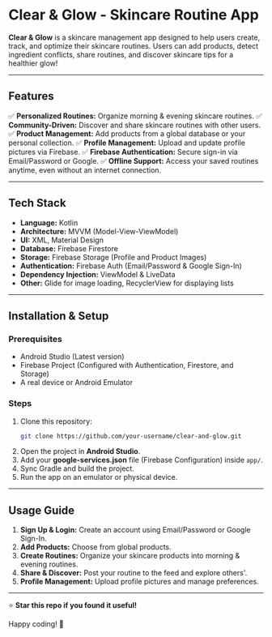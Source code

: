 # Clear & Glow - Skincare Routine App

**Clear & Glow** is a skincare management app designed to help users create, track, and optimize their skincare routines. Users can add products, detect ingredient conflicts, share routines, and discover skincare tips for a healthier glow!

---

## Features

✅ **Personalized Routines:** Organize morning & evening skincare routines.
✅ **Community-Driven:** Discover and share skincare routines with other users.
✅ **Product Management:** Add products from a global database or your personal collection.
✅ **Profile Management:** Upload and update profile pictures via Firebase.
✅ **Firebase Authentication:** Secure sign-in via Email/Password or Google.
✅ **Offline Support:** Access your saved routines anytime, even without an internet connection.

---

## Tech Stack

- **Language:** Kotlin
- **Architecture:** MVVM (Model-View-ViewModel)
- **UI:** XML, Material Design
- **Database:** Firebase Firestore
- **Storage:** Firebase Storage (Profile and Product Images)
- **Authentication:** Firebase Auth (Email/Password & Google Sign-In)
- **Dependency Injection:** ViewModel & LiveData
- **Other:** Glide for image loading, RecyclerView for displaying lists

---

## Installation & Setup

### Prerequisites
- Android Studio (Latest version)
- Firebase Project (Configured with Authentication, Firestore, and Storage)
- A real device or Android Emulator

### Steps
1. Clone this repository:
   ```bash
   git clone https://github.com/your-username/clear-and-glow.git
   ```
2. Open the project in **Android Studio**.
3. Add your **google-services.json** file (Firebase Configuration) inside `app/`.
4. Sync Gradle and build the project.
5. Run the app on an emulator or physical device.

---

## Usage Guide

1. **Sign Up & Login:** Create an account using Email/Password or Google Sign-In.
2. **Add Products:** Choose from global products.
3. **Create Routines:** Organize your skincare products into morning & evening routines.
4. **Share & Discover:** Post your routine to the feed and explore others'.
5. **Profile Management:** Upload profile pictures and manage preferences.

---

⭐ **Star this repo if you found it useful!**

Happy coding! 💖

